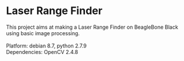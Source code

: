 # Laser Range Finder<br>
This project aims at making a Laser Range Finder on BeagleBone Black using basic image processing.<br>
<br>
Platform: debian 8.7, python 2.7.9<br>
Dependencies: OpenCV 2.4.8<br>
